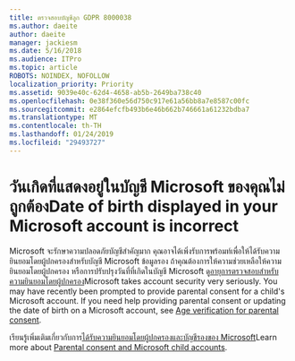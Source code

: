 ```yaml
---
title: ตรวจสอบบัญชีลูก GDPR 8000038
ms.author: daeite
author: daeite
manager: jackiesm
ms.date: 5/16/2018
ms.audience: ITPro
ms.topic: article
ROBOTS: NOINDEX, NOFOLLOW
localization_priority: Priority
ms.assetid: 9039e40c-62d4-4658-ab5b-2649ba738c40
ms.openlocfilehash: 0e38f360e56d750c917e61a56bb8a7e8587c00fc
ms.sourcegitcommit: e2864efcfb493b6e46b662b746661a61232bdba7
ms.translationtype: MT
ms.contentlocale: th-TH
ms.lasthandoff: 01/24/2019
ms.locfileid: "29493727"
---
```

# <a name="date-of-birth-displayed-in-your-microsoft-account-is-incorrect"></a><span data-ttu-id="ac58c-102">วันเกิดที่แสดงอยู่ในบัญชี Microsoft ของคุณไม่ถูกต้อง</span><span class="sxs-lookup"><span data-stu-id="ac58c-102">Date of birth displayed in your Microsoft account is incorrect</span></span>

<span data-ttu-id="ac58c-p101">Microsoft จะรักษาความปลอดภัยบัญชีสำคัญมาก คุณอาจได้เพิ่งรับการพร้อมท์เพื่อให้ได้รับความยินยอมโดยผู้ปกครองสำหรับบัญชี Microsoft ข้อมูลรอง ถ้าคุณต้องการให้ความช่วยเหลือให้ความยินยอมโดยผู้ปกครอง หรือการปรับปรุงวันที่ที่เกิดในบัญชี Microsoft ดู[อายุการตรวจสอบสำหรับความยินยอมโดยผู้ปกครอง](https://go.microsoft.com/fwlink/p/?linkid=874364)</span><span class="sxs-lookup"><span data-stu-id="ac58c-p101">Microsoft takes account security very seriously. You may have recently been prompted to provide parental consent for a child's Microsoft account. If you need help providing parental consent or updating the date of birth on a Microsoft account, see [Age verification for parental consent](https://go.microsoft.com/fwlink/p/?linkid=874364).</span></span>
  
<span data-ttu-id="ac58c-106">เรียนรู้เพิ่มเติมเกี่ยวกับการ[ได้รับความยินยอมโดยผู้ปกครองและบัญชีรองของ Microsoft](https://go.microsoft.com/fwlink/p/?linkid=874365)</span><span class="sxs-lookup"><span data-stu-id="ac58c-106">Learn more about [Parental consent and Microsoft child accounts](https://go.microsoft.com/fwlink/p/?linkid=874365).</span></span>
  


